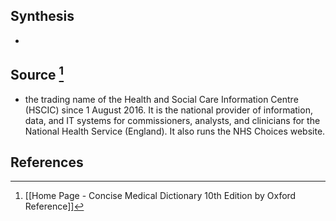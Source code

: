 ## Synthesis
- 
## Source [^1]
- the trading name of the Health and Social Care Information Centre (HSCIC) since 1 August 2016. It is the national provider of information, data, and IT systems for commissioners, analysts, and clinicians for the National Health Service (England). It also runs the NHS Choices website.
## References

[^1]: [[Home Page - Concise Medical Dictionary 10th Edition by Oxford Reference]]